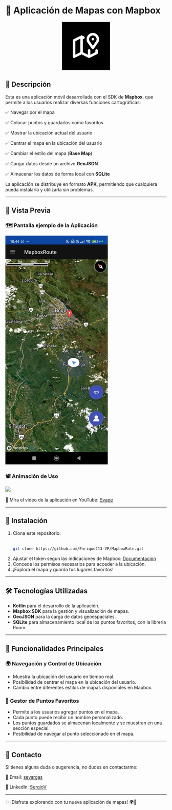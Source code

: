 # 📌 Aplicación de Mapas con Mapbox

<p align="center">
  <img src="https://raw.githubusercontent.com/Enrique213-VP/MapboxRute/refs/heads/main/assets/background.jpg" alt="App Icon" width="150">
</p>

## 📜 Descripción
Esta es una aplicación móvil desarrollada con el SDK de **Mapbox**, que permite a los usuarios realizar diversas funciones cartográficas:

✅ Navegar por el mapa 

✅ Colocar puntos y guardarlos como favoritos

✅ Mostrar la ubicación actual del usuario

✅ Centrar el mapa en la ubicación del usuario

✅ Cambiar el estilo del mapa (**Base Map**)

✅ Cargar datos desde un archivo **GeoJSON**

✅ Almacenar los datos de forma local con **SQLite**

La aplicación se distribuye en formato **APK**, permitiendo que cualquiera pueda instalarla y utilizarla sin problemas.

---

## 🎥 Vista Previa

### 🗺️ Pantalla ejemplo de la Aplicación
  <img src="https://raw.githubusercontent.com/Enrique213-VP/MapboxRute/refs/heads/main/assets/map.jpg" width="320">

### 📽️ Animación de Uso
<img src="/assets/vd.gif" width="320"/>


🔗 Mira el video de la aplicación en YouTube: [Svape](https://youtube.com/shorts/h0XrNYzfYVs)

---

## 🚀 Instalación
1. Clona este repositorio:
   ```sh
   
   git clone https://github.com/Enrique213-VP/MapboxRute.git
   
   ```
2. Ajustar el token segun las indicaciones de Mapbox: [Documentacion](https://docs.mapbox.com/android/maps/guides/)
3. Concede los permisos necesarios para acceder a la ubicación.
4. ¡Explora el mapa y guarda tus lugares favoritos!

---

## 🛠️ Tecnologías Utilizadas
- **Kotlin** para el desarrollo de la aplicación.
- **Mapbox SDK** para la gestión y visualización de mapas.
- **GeoJSON** para la carga de datos geoespaciales.
- **SQLite** para almacenamiento local de los puntos favoritos, con la libreria Room.

---

## 📌 Funcionalidades Principales
### 🌍 Navegación y Control de Ubicación
- Muestra la ubicación del usuario en tiempo real.
- Posibilidad de centrar el mapa en la ubicación del usuario.
- Cambio entre diferentes estilos de mapas disponibles en Mapbox.

### 📍 Gestor de Puntos Favoritos
- Permite a los usuarios agregar puntos en el mapa.
- Cada punto puede recibir un nombre personalizado.
- Los puntos guardados se almacenan localmente y se muestran en una sección especial.
- Posibilidad de navegar al punto seleccionado en el mapa.

---

## 📧 Contacto
Si tienes alguna duda o sugerencia, no dudes en contactarme:

📩 Email: [sevargas](sevargas213@outlook.com)

💼 LinkedIn: [SergioV](https://www.linkedin.com/in/svap/)

---

✨ ¡Disfruta explorando con tu nueva aplicación de mapas! 🌍📌
